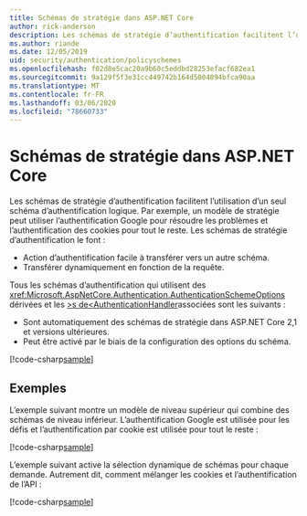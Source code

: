```yaml
---
title: Schémas de stratégie dans ASP.NET Core
author: rick-anderson
description: Les schémas de stratégie d’authentification facilitent l’utilisation d’un seul schéma d’authentification logique.
ms.author: riande
ms.date: 12/05/2019
uid: security/authentication/policyschemes
ms.openlocfilehash: f02d8e5cac20a9b60c5eddbd28253efacf682ea1
ms.sourcegitcommit: 9a129f5f3e31cc449742b164d5004894bfca90aa
ms.translationtype: MT
ms.contentlocale: fr-FR
ms.lasthandoff: 03/06/2020
ms.locfileid: "78660733"
---
```

# <a name="policy-schemes-in-aspnet-core"></a>Schémas de stratégie dans ASP.NET Core

Les schémas de stratégie d’authentification facilitent l’utilisation d’un seul schéma d’authentification logique. Par exemple, un modèle de stratégie peut utiliser l’authentification Google pour résoudre les problèmes et l’authentification des cookies pour tout le reste. Les schémas de stratégie d’authentification le font :

* Action d’authentification facile à transférer vers un autre schéma.
* Transférer dynamiquement en fonction de la requête.

Tous les schémas d’authentification qui utilisent des <xref:Microsoft.AspNetCore.Authentication.AuthenticationSchemeOptions> dérivées et les [>s de\<AuthenticationHandler](/dotnet/api/microsoft.aspnetcore.authentication.authenticationhandler-1)associées sont les suivants :

* Sont automatiquement des schémas de stratégie dans ASP.NET Core 2,1 et versions ultérieures.
* Peut être activé par le biais de la configuration des options du schéma.

[!code-csharp[sample](policyschemes/samples/AuthenticationSchemeOptions.cs?name=snippet)]

## <a name="examples"></a>Exemples

L’exemple suivant montre un modèle de niveau supérieur qui combine des schémas de niveau inférieur. L’authentification Google est utilisée pour les défis et l’authentification par cookie est utilisée pour tout le reste :

[!code-csharp[sample](policyschemes/samples/Startup.cs?name=snippet1)]

L’exemple suivant active la sélection dynamique de schémas pour chaque demande. Autrement dit, comment mélanger les cookies et l’authentification de l’API :

 <!-- REVIEW, missing If set in public Func<HttpContext, string> ForwardDefaultSelector -->

[!code-csharp[sample](policyschemes/samples/Startup.cs?name=snippet2)]
